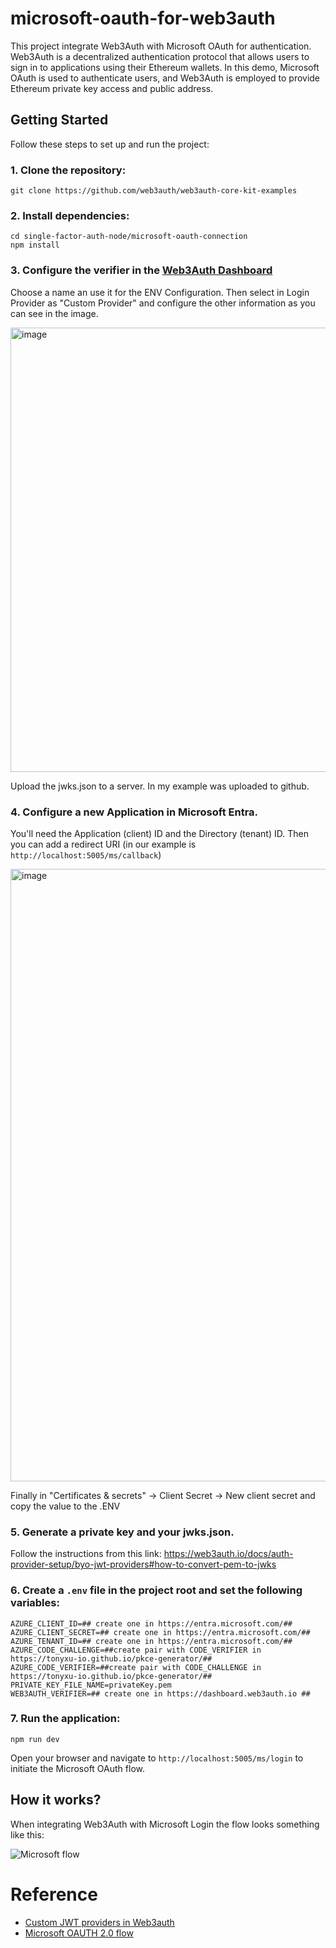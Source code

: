 # microsoft-oauth-for-web3auth

This project integrate Web3Auth with Microsoft OAuth for authentication. Web3Auth is a decentralized authentication protocol that allows users to sign in to applications using their Ethereum wallets. In this demo, Microsoft OAuth is used to authenticate users, and Web3Auth is employed to provide Ethereum private key access and public address.

## Getting Started

Follow these steps to set up and run the project:

### 1. Clone the repository:
`git clone https://github.com/web3auth/web3auth-core-kit-examples`

### 2. Install dependencies:
```
cd single-factor-auth-node/microsoft-oauth-connection
npm install
```

### 3. Configure the verifier in the [Web3Auth Dashboard](https://dashboard.web3auth.io)

   Choose a name an use it for the ENV Configuration. Then select in Login Provider as "Custom Provider" and configure the other information as you can see in the image.
   
   <img width="711" alt="image" src="https://github.com/rtomas/microsoft-oauth-for-web3auth/assets/944960/fc6c5a10-2d3d-4b58-bbdb-1b01ba1e492b">
   
   Upload the jwks.json to a server. In my example was uploaded to github.

### 4. Configure a new Application in Microsoft Entra.

You'll need the Application (client) ID and the Directory (tenant) ID.
Then you can add a redirect URI (in our example is `http://localhost:5005/ms/callback`)

<img width="980" alt="image" src="https://github.com/rtomas/microsoft-oauth-for-web3auth/assets/944960/25803c18-02a5-488b-85e8-67b948d72799">

Finally in "Certificates & secrets" -> Client Secret -> New client secret and copy the value to the .ENV

### 5. Generate a private key and your jwks.json.

Follow the instructions from this link: https://web3auth.io/docs/auth-provider-setup/byo-jwt-providers#how-to-convert-pem-to-jwks

### 6. Create a `.env` file in the project root and set the following variables:

```
AZURE_CLIENT_ID=## create one in https://entra.microsoft.com/##
AZURE_CLIENT_SECRET=## create one in https://entra.microsoft.com/##
AZURE_TENANT_ID=## create one in https://entra.microsoft.com/##
AZURE_CODE_CHALLENGE=##create pair with CODE_VERIFIER in https://tonyxu-io.github.io/pkce-generator/##
AZURE_CODE_VERIFIER=##create pair with CODE_CHALLENGE in https://tonyxu-io.github.io/pkce-generator/##
PRIVATE_KEY_FILE_NAME=privateKey.pem
WEB3AUTH_VERIFIER=## create one in https://dashboard.web3auth.io ##
```

### 7. Run the application:

`npm run dev`

Open your browser and navigate to `http://localhost:5005/ms/login` to initiate the Microsoft OAuth flow.

## How it works?

When integrating Web3Auth with Microsoft Login the flow looks something like this:

![Microsoft flow](https://github.com/rtomas/microsoft-oauth-for-web3auth/assets/944960/76b25237-4031-4535-8b3f-67335e430773)


# Reference
+ [Custom JWT providers in Web3auth](https://web3auth.io/docs/auth-provider-setup/byo-jwt-providers)
+ [Microsoft OAUTH 2.0 flow](https://learn.microsoft.com/en-us/entra/identity-platform/v2-oauth2-auth-code-flow#redeem-a-code-for-an-access-token)
